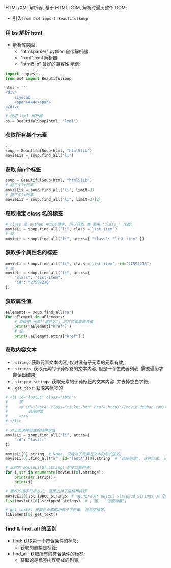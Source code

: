 HTML/XML解析器, 基于 HTML DOM, 解析时遍历整个 DOM;

* 引入`from bs4 import BeautifulSoup`


### 用 bs 解析 html
* 解析库类型
    * "html.parser" python 自带解析器
    * "lxml" lxml 解析器
    * "html5lib" 最好的兼容性
示例:
```py
import requests
from bs4 import BeautifulSoup

html = '''
<div>
    siyecao
    <span>444</span>
</div>
'''
# 使用 lxml 解析器
bs = BeautifulSoup(html, "lxml")
```

### 获取所有某个元素
```py
...
soup = BeautifulSoup(html, "html5lib")
movieLis = soup.find_all("li")
```

### 获取 前n个标签
```py
soup = BeautifulSoup(html, "html5lib")
# 前三个li元素
movieLis = soup.find_all("li", limit=3)
# 第三个li元素
movieLi3 = soup.find_all("li", limit=3)[2]
```

### 获取指定 class 名的标签
```py
# class 是 python 中的关键字, 所以获取 类 要用 'class_' 代替;
movieLi = soup.find_all("li", class_='list-item')
# 或
movieLi = soup.find_all("li", attrs={ "class": "list-item" })
```

### 获取多个属性名的标签
```py
movieLi = soup.find_all("li", class_='list-item', id="27597216")
# 或
movieLi = soup.find_all("li", attrs={
    "class": "list-item",
    "id": "27597216"
})
```

### 获取属性值
```py
aElements = soup.find_all("a")
for aElement in aElements:
    # 直接用 元素['属性名'] 的方式读取属性值
    print( aElement["href"] )
    # 或
    print( aElement.attrs["href"] )
```

### 获取内容文本
* `.string`: 获取元素文本内容, 仅对没有子元素的元素有效;
* `.strings`: 获取元素的子孙标签的文本内容, 但是一个生成器列表, 需要遍历才能读出结果;
* `.striped_strings`: 获取元素的子孙标签的文本内容, 并去掉空白字符;
* `.get_text`: 获取某标签的

```py
# <li id="lastLi" class="sbtn">
#     黑
#     <a id="lastA" class="ticket-btn" href="https://movie.douban.com/ticket/redirect/?url=https%3A%2F%2Fm.maoyan.com%2Fcinema%2Fmovie%2F1229912%3F_v_%3Dyes%26merCode%3D1000011" target="_blank">
#         选座购票
#     </a>
# </li>

# 对上面这种形式的结构求值
movieLi = soup.find_all("li", attrs={
    "id": "lastLi"
})

movieLi[0].string  # None, 只能对子元素是文本的形式生效;
movieLi[0].find_all("a", id="lastA")[0].string  # "选座购票", 这种形式, 已经读取到最小的元素, 可以直接获得文本值;

# 此时的 movieLi[0].strings 是生成器列表;
for i,str in enumerate(movieLi[0].strings):
    print(str.strip())
    print(i)

# 最好的选字符串方式, 直接去掉了空格和换行
movieLi[0].stripped_strings  # <generator object stripped_strings at 0x102e0ddb0>
list(movieLi[0].stripped_strings)  # ['黑', '选座购票']

# get_text() 获取此元素的所有子字符串, 包含空格等;
liElement[0].get_text()
```

### find & find_all 的区别
* find: 获取第一个符合条件的标签;
    * 获取的直接是标签;
* find_all: 获取所有的符合条件的标签;
    * 获取的是标签内容组成的列表;
